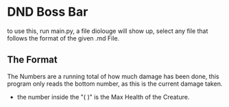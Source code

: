 # DND Boss Bar
to use this, run main.py, a file diolouge will show up, select any file that follows the format of the given .md File.

## The Format
The Numbers are a running total of how much damage has been done, this program only reads the bottom number, as this is the current damage taken.

- the number inside the "( )" is the Max Health of the Creature.
